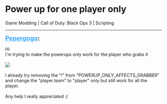 # Power up for one player only
Game Modding | Call of Duty: Black Ops 3 | Scripting

---
<strong style="font-size: 1.4em;"><span style="text-decoration: underline;text-decoration-color: #34a7f9;"><span style="color:#34a7f9;">Pepergogo</span></span>:</strong>

<p>Hi<br />I&#39;m trying to make the powerups only work for the player who grabs it<br /><br /><img style="max-width: 500px;" src="{{ '/wiki/threads/assets/a.747.png' | relative_url }}"><br /><br />I already try removing the &quot;!&quot; from &quot;POWERUP_ONLY_AFFECTS_GRABBER&quot; and change the &quot;player.team&quot; to &quot;player&quot; only but still work for all the player.<br /><br />Any help I really appreciated :(</p>
